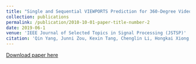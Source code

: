 ```yaml
---
title: "Single and Sequential VIEWPORTS Prediction for 360-Degree Video Streaming"
collection: publications
permalink: /publication/2010-10-01-paper-title-number-2
date: 2019-06-1
venue: 'IEEE Journal of Selected Topics in Signal Processing (JSTSP)'
citation: 'Qin Yang, Junni Zou, Kexin Tang, Chenglin Li, Hongkai Xiong, “Single and Sequential VIEWPORTS Prediction for 360-Degree Video Streaming”, IEEE Int'l Symposium on Circuits & Systems (ISCAS’2019), Sapporo, Japan, May 2019.'
---
```

[Download paper here](http://QinYang12.github.io/files/paper1.pdf)
